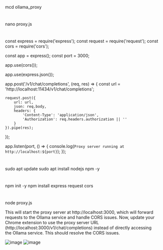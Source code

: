 mcd ollama_proxy
#
nano proxy.js
#
const express = require('express');
const request = require('request');
const cors = require('cors');

const app = express();
const port = 3000;

app.use(cors());

app.use(express.json());

app.post('/v1/chat/completions', (req, res) => {
    const url = 'http://localhost:11434/v1/chat/completions';

    request.post({
        url: url,
        json: req.body,
        headers: {
            'Content-Type': 'application/json',
            'Authorization': req.headers.authorization || ''
        }
    }).pipe(res);
});

app.listen(port, () => {
    console.log(`Proxy server running at http://localhost:${port}`);
});
#
sudo apt update
sudo apt install nodejs npm -y
#
npm init -y
npm install express request cors
#
node proxy.js

This will start the proxy server at http://localhost:3000, which will forward requests to the Ollama service and handle CORS issues.
Now, update your Chrome extension to use the proxy server URL (http://localhost:3000/v1/chat/completions) instead of directly accessing the Ollama service. This should resolve the CORS issues.

![image](https://github.com/jjmerelo/Local-AI-ChromeExtension/assets/169418683/e6ff9772-ea96-4d39-a4ee-839ea7d4d98e)
![image](https://github.com/jjmerelo/Local-AI-ChromeExtension/assets/169418683/0b479859-862f-4bb3-b720-3614333f2d11)


